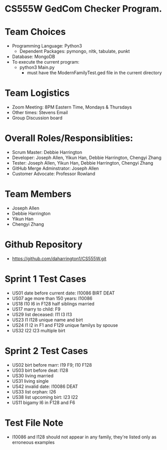 # CS555W GedCom Checker Program.

# Team Choices
* Programming Language: Python3
   * Dependent Packages: pymongo, nltk, tabulate, punkt
* Database: MongoDB
* To execute the current program:
   * python3 Main.py 
      * must have the ModernFamilyTest.ged file in the current directory

# Team Logistics
* Zoom Meeting: 8PM Eastern Time, Mondays & Thursdays
* Other times: Stevens Email
* Group Discussion board 

# Overall Roles/Responsiblities: 
* Scrum Master: Debbie Harrington
* Developer: Joseph Allen, Yikun Han, Debbie Harrington, Chengyi Zhang
* Tester: Joseph Allen, Yikun Han, Debbie Harrington, Chengyi Zhang
* GitHub Merge Adminstrator: Joseph Allen
* Customer Advocate: Professor Rowland

# Team Members
* Joseph Allen
* Debbie Harrington
* Yikun Han
* Chengyi Zhang

# Github Repository
* https://github.com/daharrington1/CS555W.git

# Sprint 1 Test Cases
* US01 date before current date: I10086 BIRT DEAT
* US07 age more than 150 years: I10086
* US18 I10 I6 in F128 half siblings married
* US17 marry to child: F9
* US29 list deceased: I11 I3 I13
* US23 I1 I128 unique name and birt
* US24 I1 I2 in F1 and F129 unique familys by spouse
* US32 I22 I23 multiple birt
# Sprint 2 Test Cases
* US02 birt before marr: I19 F9; I10 F128
* US03 birt before deat: I128
* US30 living married
* US31 living single
* US42 invalid date: I10086 DEAT
* US33 list orphan: I26
* US38 list upcoming birt: I23 I22
* US11 bigamy I6 in F128 and F6
# Test File Note
* I10086 and I128 should not appear in any family, they're listed only as erroneous examples
